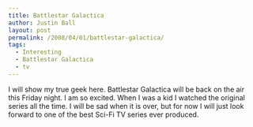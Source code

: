 ```yaml
---
title: Battlestar Galactica
author: Justin Ball
layout: post
permalink: /2008/04/01/battlestar-galactica/
tags:
  - Interesting
  - Battlestar Galactica
  - tv
---
```


I will show my true geek here. Battlestar Galactica will be back on the air this Friday night. I am so excited. When I was a kid I watched the original series all the time. I will be sad when it is over, but for now I will just look forward to one of the best Sci-Fi TV series ever produced.